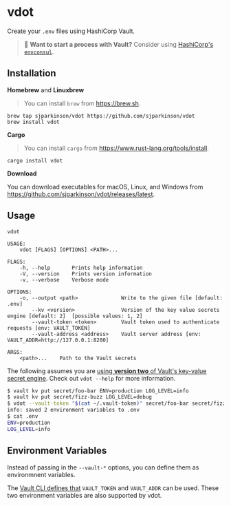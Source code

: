 # vdot

Create your `.env` files using HashiCorp Vault.

> 🔮 **Want to start a process with Vault?** Consider using [HashiCorp's `envconsul`](https://github.com/hashicorp/envconsul).

## Installation

**Homebrew** and **Linuxbrew**

> You can install `brew` from https://brew.sh.

```shell
brew tap sjparkinson/vdot https://github.com/sjparkinson/vdot
brew install vdot
```

**Cargo**

> You can install `cargo` from https://www.rust-lang.org/tools/install.

```shell
cargo install vdot
```

**Download**

You can download executables for macOS, Linux, and Windows from https://github.com/sjparkinson/vdot/releases/latest.

## Usage

```
vdot

USAGE:
    vdot [FLAGS] [OPTIONS] <PATH>...

FLAGS:
    -h, --help       Prints help information
    -V, --version    Prints version information
    -v, --verbose    Verbose mode

OPTIONS:
    -o, --output <path>              Write to the given file [default: .env]
        --kv <version>               Version of the key value secrets engine [default: 2]  [possible values: 1, 2]
        --vault-token <token>        Vault token used to authenticate requests [env: VAULT_TOKEN]
        --vault-address <address>    Vault server address [env: VAULT_ADDR=http://127.0.0.1:8200]

ARGS:
    <path>...    Path to the Vault secrets
```

The following assumes you are [using **version two** of Vault's key-value secret engine](https://www.vaultproject.io/docs/secrets/kv/index.html). Check out `vdot --help` for more information.

```bash
$ vault kv put secret/foo-bar ENV=production LOG_LEVEL=info
$ vault kv put secret/fizz-buzz LOG_LEVEL=debug
$ vdot --vault-token "$(cat ~/.vault-token)" secret/foo-bar secret/fizz-buzz
info: saved 2 environment variables to .env
$ cat .env
ENV=production
LOG_LEVEL=info
```

## Environment Variables

Instead of passing in the `--vault-*` options, you can define them as environmnent variables.

The [Vault CLI defines that](https://www.vaultproject.io/docs/commands/index.html#environment-variables) `VAULT_TOKEN` and `VAULT_ADDR` can be used. These two environment variables are also supported by vdot.

